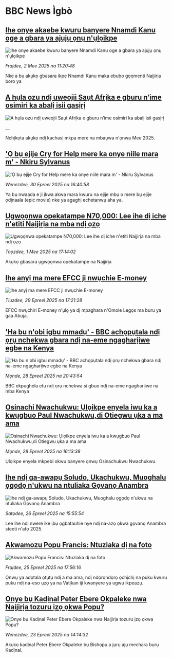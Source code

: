 # BBC News Ìgbò## [Ihe onye akaebe kwuru banyere Nnamdi Kanu oge a gbara ya ajụjụ ọnụ n'ụlọikpe ](https://www.bbc.com/igbo/articles/c1jxy46j7dgo?at_campaign=githubrss)![Ihe onye akaebe kwuru banyere Nnamdi Kanu oge a gbara ya ajụjụ ọnụ n'ụlọikpe ](https://ichef.bbci.co.uk/ace/standard/240/cpsprodpb/b0cd/live/6ca04eb0-2744-11f0-a023-7133bf8b5793.jpg)_Fraịdee, 2 Mee 2025 na 11:20:48_Nke a bụ akụkọ gbasara ikpe Nnamdi Kanu maka ebubo gọọmenti Naịjirịa boro ya## [A hụla ozu ndị uweojii Saụt Afrịka e gburu n’ime osimiri ka abalị isii gasịrị](https://www.bbc.co.uk/igbo/live/cz95zpxkd9vt?at_campaign=githubrss)![A hụla ozu ndị uweojii Saụt Afrịka e gburu n’ime osimiri ka abalị isii gasịrị](https://ichef.bbci.co.uk/ace/standard/240/cpsprodpb/82e9/live/0673f020-2725-11f0-8f57-b7237f6a66e6.jpg)__Nchịkọta akụkọ ndị kachasị mkpa mere na mbaụwa n'ọnwa Mee 2025.## ['Ọ bụ ejije Cry for Help mere ka onye niile mara m' - Nkiru Sylvanus](https://www.bbc.com/igbo/articles/c807eey2ex9o?at_campaign=githubrss)!['Ọ bụ ejije Cry for Help mere ka onye niile mara m' - Nkiru Sylvanus](https://ichef.bbci.co.uk/ace/standard/240/cpsprodpb/d26c/live/c0c2b320-25e1-11f0-b26b-ab62c890638b.png)_Wenezdee, 30 Epreel 2025 na 16:40:58_Ya bụ nwaada e ji ịkwa akwa mara kwuru na ejije mbụ o mere bụ ejije ọdịnaala (epic movie) nke ya agaghị echetanwụ aha ya.## [Ụgwọọnwa opekatampe N70,000: Lee ihe dị iche n'etiti Naịjirịa na mba ndị ọzọ](https://www.bbc.com/igbo/articles/cq673r5zz73o?at_campaign=githubrss)![Ụgwọọnwa opekatampe N70,000: Lee ihe dị iche n'etiti Naịjirịa na mba ndị ọzọ](https://ichef.bbci.co.uk/ace/standard/240/cpsprodpb/d329/live/45478c20-2663-11f0-af27-090e238d1774.jpg)_Tọọzdee, 1 Mee 2025 na 17:14:02_Akụkọ gbasara ụgwọọnwa opekatampe na Naịjirịa## [Ihe anyị ma mere EFCC ji nwụchie E-money](https://www.bbc.com/igbo/articles/c99p8v38789o?at_campaign=githubrss)![Ihe anyị ma mere EFCC ji nwụchie E-money](https://ichef.bbci.co.uk/ace/standard/240/cpsprodpb/4082/live/c341b9c0-2519-11f0-8182-478cd6217f81.jpg)_Tiuzdee, 29 Epreel 2025 na 17:21:28_EFCC nwụchiri E-money n'ụlọ ya dị mpaghara n'Omole Legọs ma buru ya gaa Abuja.## ['Ha bu n'obi igbu mmadụ' - BBC achọpụtala ndị ọrụ nchekwa gbara ndị na-eme ngagharịiwe egbe na Kenya](https://www.bbc.com/igbo/articles/cjwvgv11qy1o?at_campaign=githubrss)!['Ha bu n'obi igbu mmadụ' - BBC achọpụtala ndị ọrụ nchekwa gbara ndị na-eme ngagharịiwe egbe na Kenya](https://ichef.bbci.co.uk/ace/standard/240/cpsprodpb/81a2/live/3cc65ae0-2109-11f0-9060-674316cb3a1f.jpg)_Mọnde, 28 Epreel 2025 na 20:43:54_BBC ekpughela etu ndị ọrụ nchekwa si gbuo ndị na-eme ngagharịiwe na mba Kenya## [Osinachi Nwachukwu: Ụlọikpe enyela iwu ka a kwụgbuo Paul Nwachukwu,di Otiegwu ụka a ma ama](https://www.bbc.com/igbo/articles/c9852egn0zko?at_campaign=githubrss)![Osinachi Nwachukwu: Ụlọikpe enyela iwu ka a kwụgbuo Paul Nwachukwu,di Otiegwu ụka a ma ama](https://ichef.bbci.co.uk/ace/standard/240/cpsprodpb/2e68/live/a479bea0-2449-11f0-8c66-ebf25fc2cfef.jpg)_Mọnde, 28 Epreel 2025 na 16:13:38_Ụlọikpe enyela mkpebi okwu banyere ọnwụ Osinachukwu Nwachukwu.## [Ihe ndị ga-awapụ Soludo, Ukachukwu, Muoghalu ọgọdọ n'ukwu na ntuliaka Gọvanọ Anambra ](https://www.bbc.com/igbo/articles/c1lmep4mz95o?at_campaign=githubrss)![Ihe ndị ga-awapụ Soludo, Ukachukwu, Muoghalu ọgọdọ n'ukwu na ntuliaka Gọvanọ Anambra ](https://ichef.bbci.co.uk/ace/standard/240/cpsprodpb/7eaa/live/5ea030f0-25aa-11f0-b26b-ab62c890638b.jpg)_Satọdee, 26 Epreel 2025 na 15:55:54_Lee ihe ndị nwere ike ịbụ ọgbatauhie nye ndị na-azọ ọkwa gọvanọ Anambra steeti n'afọ 2025.## [Akwamozu Popu Francis: Ntuziaka dị na foto](https://www.bbc.com/igbo/articles/cvg93zpg72go?at_campaign=githubrss)![Akwamozu Popu Francis: Ntuziaka dị na foto](https://ichef.bbci.co.uk/ace/standard/240/cpsprodpb/5cb9/live/2c71c8d0-21bf-11f0-9c65-a5c3dc449bf3.jpg)_Fraịdee, 25 Epreel 2025 na 17:56:16_Ọnwụ ya adọtala ọtụtụ ndị a ma ama, ndị ndọrọndọrọ ọchịchị na puku kwuru puku ndị na-eso ụzọ ya na Vatịkan iji kwanyere ya ugwu ikpeazụ.## [Onye bụ Kadịnal Peter Ebere Okpaleke nwa Naịjirịa tozuru ịzọ ọkwa Popu?](https://www.bbc.com/igbo/articles/cvgp848zm2yo?at_campaign=githubrss)![Onye bụ Kadịnal Peter Ebere Okpaleke nwa Naịjirịa tozuru ịzọ ọkwa Popu?](https://ichef.bbci.co.uk/ace/standard/240/cpsprodpb/b5d7/live/8a4f5270-2042-11f0-9ca7-e308e1ae9161.jpg)_Wenezdee, 23 Epreel 2025 na 14:14:32_Akụkọ kadịnal Peter Ebere Okpaleke bụ Bishọpụ a jụrụ ajụ mechara bụrụ Kadịnal.